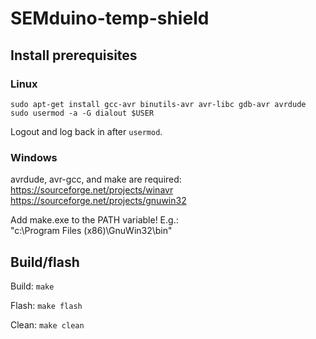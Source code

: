 # SEMduino-temp-shield
## Install prerequisites
### Linux
```
sudo apt-get install gcc-avr binutils-avr avr-libc gdb-avr avrdude
sudo usermod -a -G dialout $USER
```
Logout and log back in after `usermod`.

### Windows
avrdude, avr-gcc, and make are required: \
https://sourceforge.net/projects/winavr \
https://sourceforge.net/projects/gnuwin32

Add make.exe to the PATH variable! E.g.: \
"c:\Program Files (x86)\GnuWin32\bin"

## Build/flash
Build: `make`

Flash: `make flash`

Clean: `make clean`
